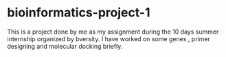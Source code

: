 # bioinformatics-project-1
This is a project done by me as my assignment during the 10 days summer internship organized by bversity.
I have worked on some genes , primer designing and molecular docking briefly.
